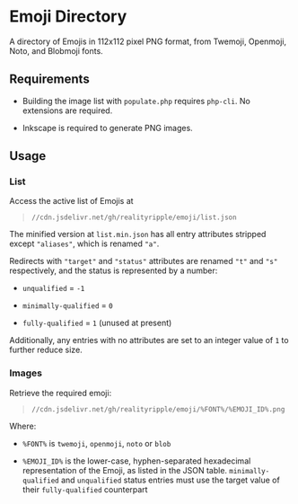 # Emoji Directory
A directory of Emojis in 112x112 pixel PNG format, from Twemoji, Openmoji, Noto, and Blobmoji fonts.  

## Requirements
 - Building the image list with `populate.php` requires `php-cli`. No extensions are required.  
 
 - Inkscape is required to generate PNG images.  

## Usage

### List
Access the active list of Emojis at  
 > `//cdn.jsdelivr.net/gh/realityripple/emoji/list.json`  

The minified version at `list.min.json` has all entry attributes stripped except `"aliases"`, which is renamed `"a"`.  

Redirects with `"target"` and `"status"` attributes are renamed `"t"` and `"s"` respectively, and the status is represented by a number:  
 - `unqualified` = `-1`  
 
 - `minimally-qualified` = `0`  
 
 - `fully-qualified` = `1` (unused at present)  

Additionally, any entries with no attributes are set to an integer value of `1` to further reduce size.  

### Images
Retrieve the required emoji:  
 > `//cdn.jsdelivr.net/gh/realityripple/emoji/%FONT%/%EMOJI_ID%.png`  

Where:  

 - `%FONT%` is `twemoji`, `openmoji`, `noto` or `blob`  

 - `%EMOJI_ID%` is the lower-case, hyphen-separated hexadecimal representation of the Emoji, as listed in the JSON table. `minimally-qualified` and `unqualified` status entries must use the target value of their `fully-qualified` counterpart  
